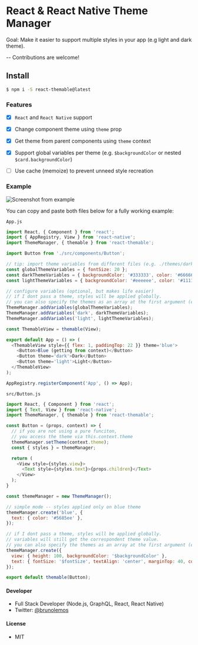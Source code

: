 # React & React Native Theme Manager

Goal: Make it easier to support multiple styles in your app (e.g light and dark theme).

-- Contributions are welcome!

## Install

```sh
$ npm i -S react-themable@latest
```

### Features
 - [x] `React` and `React Native` support
 - [x] Change component theme using `theme` prop
 - [x] Get theme from parent components using `theme` context
 - [x] Support global variables per theme (e.g. `$backgroundColor` or nested `$card.backgroundColor`)
 - [ ] Use cache (memoize) to prevent unneed style recreation


### Example

![Screenshot from example](https://raw.githubusercontent.com/brunolemos/react-themable/master/example.png)

You can copy and paste both files below for a fully working example:

`App.js`
```js
import React, { Component } from 'react';
import { AppRegistry, View } from 'react-native';
import ThemeManager, { themable } from 'react-themable';

import Button from './src/components/Button';

// tip: import theme variables from different files (e.g. ./themes/dark.theme.js)
const globalThemeVariables = { fontSize: 20 };
const darkThemeVariables = { backgroundColor: '#333333', color: '#666666' };
const lightThemeVariables = { backgroundColor: '#eeeeee', color: '#111111' };

// configure variables (optional, but makes life easier)
// if I dont pass a theme, styles will be applied globally.
// you can also specify the themes as an array at the first argument (e.g. ['dark', 'light'])
ThemeManager.addVariables(globalThemeVariables);
ThemeManager.addVariables('dark', darkThemeVariables);
ThemeManager.addVariables('light', lightThemeVariables);

const ThemableView = themable(View);

export default App = () => (
  <ThemableView style={{ flex: 1, paddingTop: 22 }} theme='blue'>
    <Button>Blue (getting from context)</Button>
    <Button theme='dark'>Dark</Button>
    <Button theme='light'>Light</Button>
  </ThemableView>
);

AppRegistry.registerComponent('App', () => App);
```

`src/Button.js`
```js
import React, { Component } from 'react';
import { Text, View } from 'react-native';
import ThemeManager, { themable } from 'react-themable';

const Button = (props, context) => {
  // if you are not using a pure funciton,
  // you access the theme via this.context.theme
  themeManager.setTheme(context.theme);
  const { styles } = themeManager;

  return (
    <View style={styles.view}>
      <Text style={styles.text}>{props.children}</Text>
    </View>
  );
}

const themeManager = new ThemeManager();

// simple mode -- styles applied only on blue theme
themeManager.create('blue', {
  text: { color: '#5685ee' },
});

// if I dont pass a theme, styles will be applied globally.
// variables will still get the correspondent theme value.
// you can also specify the themes as an array at the first argument (e.g. ['dark', 'light'])
themeManager.create({
  view: { height: 100, backgroundColor: '$backgroundColor' },
  text: { fontSize: '$fontSize', textAlign: 'center', marginTop: 40, color: '$textColor'}
});

export default themable(Button);
```



#### Developer
- Full Stack Developer (Node.js, GraphQL, React, React Native)
- Twitter: [@brunolemos](https://twitter.com/brunolemos)

#### License
- MIT
